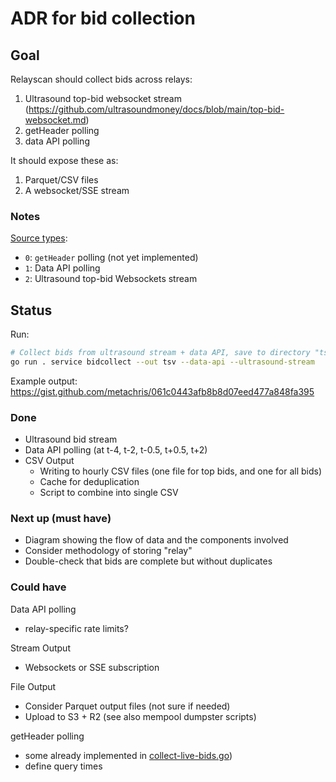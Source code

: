 # ADR for bid collection

## Goal

Relayscan should collect bids across relays:

1. Ultrasound top-bid websocket stream (https://github.com/ultrasoundmoney/docs/blob/main/top-bid-websocket.md)
2. getHeader polling
3. data API polling

It should expose these as:

1. Parquet/CSV files
2. A websocket/SSE stream

### Notes

[Source types](https://github.com/flashbots/relayscan/blob/bidstream/services/bidcollect/types.go#L13-L18):
- `0`: `getHeader` polling (not yet implemented)
- `1`: Data API polling
- `2`: Ultrasound top-bid Websockets stream

## Status

Run:

```bash
# Collect bids from ultrasound stream + data API, save to directory "tsv/<date>/<filename>.tsv"
go run . service bidcollect --out tsv --data-api --ultrasound-stream
```

Example output: https://gist.github.com/metachris/061c0443afb8b8d07eed477a848fa395

### Done

- Ultrasound bid stream
- Data API polling (at t-4, t-2, t-0.5, t+0.5, t+2)
- CSV Output
  - Writing to hourly CSV files (one file for top bids, and one for all bids)
  - Cache for deduplication
  - Script to combine into single CSV

### Next up (must have)

- Diagram showing the flow of data and the components involved
- Consider methodology of storing "relay"
- Double-check that bids are complete but without duplicates

### Could have

Data API polling
- relay-specific rate limits?

Stream Output
- Websockets or SSE subscription

File Output
- Consider Parquet output files (not sure if needed)
- Upload to S3 + R2 (see also mempool dumpster scripts)

getHeader polling
- some already implemented in [collect-live-bids.go](/cmd/service/collect-live-bids.go))
- define query times
